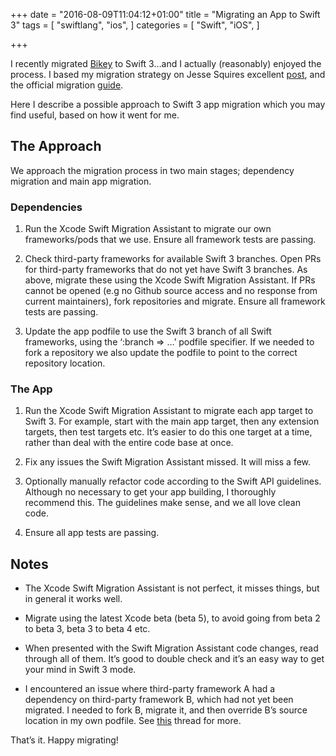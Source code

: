 +++
date = "2016-08-09T11:04:12+01:00"
title = "Migrating an App to Swift 3"
tags = [
    "swiftlang",
    "ios",
]
categories = [
    "Swift",
    "iOS",
]

+++

I recently migrated [Bikey](https://itunes.apple.com/ie/app/bikey/id1048962300?mt=8) to Swift 3…and I actually (reasonably) enjoyed the process. I based my migration strategy on Jesse Squires excellent [post](http://www.jessesquires.com/migrating-to-swift-3/), and the official migration [guide](https://swift.org/migration-guide/).

Here I describe a possible approach to Swift 3 app migration which you may find useful, based on how it went for me.

## The Approach

We approach the migration process in two main stages; dependency migration and main app migration.

### Dependencies

1. Run the Xcode Swift Migration Assistant to migrate our own frameworks/pods that we use. Ensure all framework tests are passing.

2. Check third-party frameworks for available Swift 3 branches. Open PRs for third-party frameworks that do not yet have Swift 3 branches. As above, migrate these using the Xcode Swift Migration Assistant. If PRs cannot be opened (e.g no Github source access and no response from current maintainers), fork repositories and migrate. Ensure all framework tests are passing.

3. Update the app podfile to use the Swift 3 branch of all Swift frameworks, using the ‘:branch => …’ podfile specifier. If we needed to fork a repository we also update the podfile to point to the correct repository location.

### The App
1. Run the Xcode Swift Migration Assistant to migrate each app target to Swift 3. For example, start with the main app target, then any extension targets, then test targets etc. It’s easier to do this one target at a time, rather than deal with the entire code base at once.

2. Fix any issues the Swift Migration Assistant missed. It will miss a few.

3. Optionally manually refactor code according to the Swift API guidelines. Although no necessary to get your app building, I thoroughly recommend this. The guidelines make sense, and we all love clean code.

4. Ensure all app tests are passing.

## Notes
* The Xcode Swift Migration Assistant is not perfect, it misses things, but in general it works well.

* Migrate using the latest Xcode beta (beta 5), to avoid going from beta 2 to beta 3, beta 3 to beta 4 etc.

* When presented with the Swift Migration Assistant code changes, read through all of them. It’s good to double check and it’s an easy way to get your mind in Swift 3 mode.

* I encountered an issue where third-party framework A had a dependency on third-party framework B, which had not yet been migrated. I needed to fork B, migrate it, and then override B’s source location in my own podfile. See [this](https://github.com/cocoapods/cocoapods/issues/3901) thread for more.

That’s it. Happy migrating!
